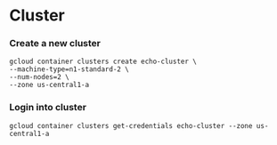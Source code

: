 # Cluster

### Create a new cluster
```
gcloud container clusters create echo-cluster \
--machine-type=n1-standard-2 \
--num-nodes=2 \
--zone us-central1-a
```

### Login into cluster
```
gcloud container clusters get-credentials echo-cluster --zone us-central1-a
```